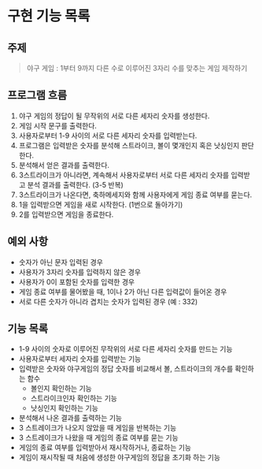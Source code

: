 # 구현 기능 목록

## 주제

> 야구 게임 : 1부터 9까지 다른 수로 이루어진 3자리 수를 맞추는 게임 제작하기

## 프로그램 흐름

1. 야구 게임의 정답이 될 무작위의 서로 다른 세자리 숫자를 생성한다. 
2. 게임 시작 문구를 출력한다.
3. 사용자로부터 1-9 사이의 서로 다른 세자리 숫자를 입력받는다.
4. 프로그램은 입력받은 숫자를 분석해 스트라이크, 볼이 몇개인지 혹은 낫싱인지 판단한다.
5. 분석해서 얻은 결과를 출력한다.
6. 3스트라이크가 아니라면, 계속해서 사용자로부터 서로 다른 세자리 숫자를 입력받고 분석 결과를 출력한다. (3-5 반복)
7. 3스트라이크가 나온다면, 축하메세지와 함께 사용자에게 게임 종료 여부를 묻는다.
8. 1을 입력받으면 게임을 새로 시작한다. (1번으로 돌아가기)
9. 2를 입력받으면 게임을 종료한다.

## 예외 사항

- 숫자가 아닌 문자 입력된 경우
- 사용자가 3자리 숫자를 입력하지 않은 경우
- 사용자가 0이 포함된 숫자를 입력한 경우
- 게임 종료 여부를 물어봤을 때, 1이나 2가 아닌 다른 입력값이 들어온 경우
- 서로 다른 숫자가 아니라 겹치는 숫자가 입력된 경우 (예 : 332)


## 기능 목록
- 1-9 사이의 숫자로 이루어진 무작위의 서로 다른 세자리 숫자를 만드는 기능
- 사용자로부터 세자리 숫자를 입력받는 기능 
- 입력받은 숫자와 야구게임의 정답 숫자를 비교해서 볼, 스트라이크의 개수를 확인하는 함수 
  - 볼인지 확인하는 기능
  - 스트라이크인자 확인하는 기능
  - 낫싱인지 확인하는 기능 
- 분석해서 나온 결과를 출력하는 기능 
- 3 스트레이크가 나오지 않았을 때 게임을 반복하는 기능 
- 3 스트레이크가 나왔을 때 게임의 종료 여부를 묻는 기능 
- 게임의 종료 여부를 입력받아서 재시작하거나, 종료하는 기능 
- 게임이 재시작될 때 처음에 생성한 야구게임의 정답을 초기화 하는 기능



